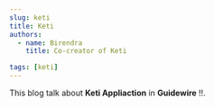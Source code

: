 ```yaml
---
slug: keti
title: Keti
authors:
  - name: Birendra
    title: Co-creator of Keti

tags: [keti]
---
```


This blog talk about **Keti Appliaction** in **Guidewire** !!.
